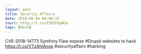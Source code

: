 ```yaml
---
layout: post
title: Security Affairs
date: 2018-08-04 00:00:22
tourl: http://t.co/V3OIFUqNCm
tags: [Hack]
---
```

CVE-2018-14773 Symfony Flaw expose #Drupal websites to hack
https://t.co/VTzAhIAnsp
#securityaffairs #hacking